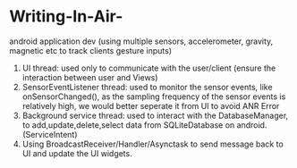 # Writing-In-Air-
android application dev (using multiple sensors, accelerometer, gravity, magnetic etc to track clients gesture inputs)
1. UI thread: used only to communicate with the user/client (ensure the interaction between user and Views) 
2. SensorEventListener thread: used to monitor the sensor events, like onSensorChanged(), as the sampling frequency of the sensor events is relatively high, we would better seperate it from UI to avoid ANR Error
3. Background service thread: used to interact with the DatabaseManager, to add,update,delete,select data from SQLiteDatabase on android. (ServiceIntent)
4. Using BroadcastReceiver/Handler/Asynctask to send message back to UI and update the UI widgets.
